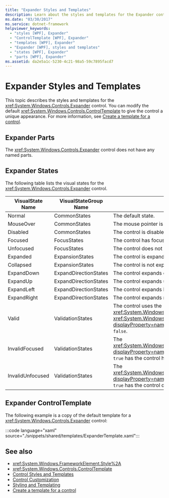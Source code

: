 ```yaml
---
title: "Expander Styles and Templates"
description: Learn about the styles and templates for the Expander control. You can modify the default ControlTemplate to give the control a unique appearance.
ms.date: "03/30/2017"
ms.service: dotnet-framework
helpviewer_keywords: 
  - "styles [WPF], Expander"
  - "ControlTemplate [WPF], Expander"
  - "templates [WPF], Expander"
  - "Expander [WPF], styles and templates"
  - "states [WPF], Expander"
  - "parts [WPF], Expander"
ms.assetid: da2e5a1c-5230-4c21-98a5-59c7895facd7
---
```

# Expander Styles and Templates

This topic describes the styles and templates for the <xref:System.Windows.Controls.Expander> control. You can modify the default <xref:System.Windows.Controls.ControlTemplate> to give the control a unique appearance. For more information, see [Create a template for a control](how-to-create-apply-template.md).

## Expander Parts

The <xref:System.Windows.Controls.Expander> control does not have any named parts.

## Expander States

The following table lists the visual states for the <xref:System.Windows.Controls.Expander> control.

|VisualState Name|VisualStateGroup Name|Description|
|-|-|-|
|Normal|CommonStates|The default state.|
|MouseOver|CommonStates|The mouse pointer is positioned over the control.|
|Disabled|CommonStates|The control is disabled.|
|Focused|FocusStates|The control has focus.|
|Unfocused|FocusStates|The control does not have focus.|
|Expanded|ExpansionStates|The control is expanded.|
|Collapsed|ExpansionStates|The control is not expanded.|
|ExpandDown|ExpandDirectionStates|The control expands down.|
|ExpandUp|ExpandDirectionStates|The control expands up.|
|ExpandLeft|ExpandDirectionStates|The control expands left.|
|ExpandRight|ExpandDirectionStates|The control expands right.|
|Valid|ValidationStates|The control uses the <xref:System.Windows.Controls.Validation> class and the <xref:System.Windows.Controls.Validation.HasError%2A?displayProperty=nameWithType> attached property is `false`.|
|InvalidFocused|ValidationStates|The <xref:System.Windows.Controls.Validation.HasError%2A?displayProperty=nameWithType> attached property is `true` has the control has focus.|
|InvalidUnfocused|ValidationStates|The <xref:System.Windows.Controls.Validation.HasError%2A?displayProperty=nameWithType> attached property is `true` has the control does not have focus.|

## Expander ControlTemplate

The following example is a copy of the default template for a <xref:System.Windows.Controls.Expander> control:

:::code language="xaml" source="./snippets/shared/templates/ExpanderTemplate.xaml":::

## See also

- <xref:System.Windows.FrameworkElement.Style%2A>
- <xref:System.Windows.Controls.ControlTemplate>
- [Control Styles and Templates](control-styles-and-templates.md)
- [Control Customization](control-customization.md)
- [Styling and Templating](styles-templates-overview.md)
- [Create a template for a control](how-to-create-apply-template.md)
